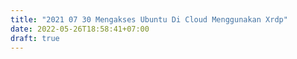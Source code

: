 ```yaml
---
title: "2021 07 30 Mengakses Ubuntu Di Cloud Menggunakan Xrdp"
date: 2022-05-26T18:58:41+07:00
draft: true
---
```


